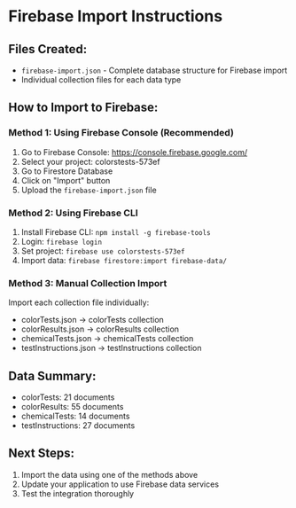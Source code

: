 # Firebase Import Instructions

## Files Created:
- `firebase-import.json` - Complete database structure for Firebase import
- Individual collection files for each data type

## How to Import to Firebase:

### Method 1: Using Firebase Console (Recommended)
1. Go to Firebase Console: https://console.firebase.google.com/
2. Select your project: colorstests-573ef
3. Go to Firestore Database
4. Click on "Import" button
5. Upload the `firebase-import.json` file

### Method 2: Using Firebase CLI
1. Install Firebase CLI: `npm install -g firebase-tools`
2. Login: `firebase login`
3. Set project: `firebase use colorstests-573ef`
4. Import data: `firebase firestore:import firebase-data/`

### Method 3: Manual Collection Import
Import each collection file individually:
- colorTests.json → colorTests collection
- colorResults.json → colorResults collection
- chemicalTests.json → chemicalTests collection
- testInstructions.json → testInstructions collection

## Data Summary:
- colorTests: 21 documents
- colorResults: 55 documents
- chemicalTests: 14 documents
- testInstructions: 27 documents

## Next Steps:
1. Import the data using one of the methods above
2. Update your application to use Firebase data services
3. Test the integration thoroughly
